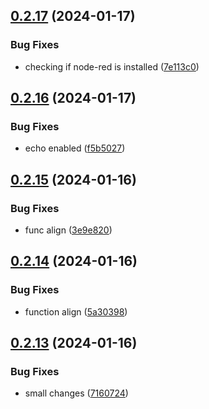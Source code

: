 ## [0.2.17](https://github.com/Energy-Control-no/fleet-flows-autoinstaller/compare/v0.2.16...v0.2.17) (2024-01-17)


### Bug Fixes

* checking if node-red is installed ([7e113c0](https://github.com/Energy-Control-no/fleet-flows-autoinstaller/commit/7e113c0cc1a320e36dfb20327ee6ff378b7a6d3b))



## [0.2.16](https://github.com/Energy-Control-no/fleet-flows-autoinstaller/compare/v0.2.15...v0.2.16) (2024-01-17)


### Bug Fixes

* echo enabled ([f5b5027](https://github.com/Energy-Control-no/fleet-flows-autoinstaller/commit/f5b502758a1098fc9f7c961afef46623431387eb))



## [0.2.15](https://github.com/Energy-Control-no/fleet-flows-autoinstaller/compare/v0.2.14...v0.2.15) (2024-01-16)


### Bug Fixes

* func align ([3e9e820](https://github.com/Energy-Control-no/fleet-flows-autoinstaller/commit/3e9e820f31a9290ec50b37f8e0a4e0d85b36a3c7))



## [0.2.14](https://github.com/Energy-Control-no/fleet-flows-autoinstaller/compare/v0.2.13...v0.2.14) (2024-01-16)


### Bug Fixes

* function align ([5a30398](https://github.com/Energy-Control-no/fleet-flows-autoinstaller/commit/5a30398fd625bac991ec188b84daebe7a05bf3c4))



## [0.2.13](https://github.com/Energy-Control-no/fleet-flows-autoinstaller/compare/v0.2.12...v0.2.13) (2024-01-16)


### Bug Fixes

* small changes ([7160724](https://github.com/Energy-Control-no/fleet-flows-autoinstaller/commit/7160724f95051549c17a8455d7b519a53c6bf980))



